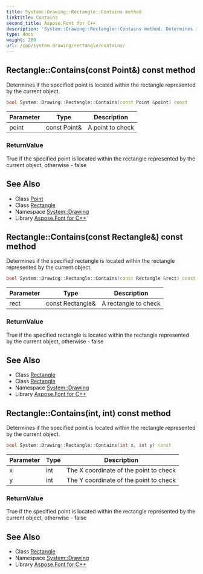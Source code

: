 ```yaml
---
title: System::Drawing::Rectangle::Contains method
linktitle: Contains
second_title: Aspose.Font for C++
description: 'System::Drawing::Rectangle::Contains method. Determines if the specified point is located within the rectangle represented by the current object in C++.'
type: docs
weight: 200
url: /cpp/system.drawing/rectangle/contains/
---
```

## Rectangle::Contains(const Point\&) const method


Determines if the specified point is located within the rectangle represented by the current object.

```cpp
bool System::Drawing::Rectangle::Contains(const Point &point) const
```


| Parameter | Type | Description |
| --- | --- | --- |
| point | const Point\& | A point to check |

### ReturnValue

True if the specified point is located within the rectangle represented by the current object, otherwise - false

## See Also

* Class [Point](../../point/)
* Class [Rectangle](../)
* Namespace [System::Drawing](../../)
* Library [Aspose.Font for C++](../../../)
## Rectangle::Contains(const Rectangle\&) const method


Determines if the specified rectangle is located within the rectangle represented by the current object.

```cpp
bool System::Drawing::Rectangle::Contains(const Rectangle &rect) const
```


| Parameter | Type | Description |
| --- | --- | --- |
| rect | const Rectangle\& | A rectangle to check |

### ReturnValue

True if the specified rectangle is located within the rectangle represented by the current object, otherwise - false

## See Also

* Class [Rectangle](../)
* Class [Rectangle](../)
* Namespace [System::Drawing](../../)
* Library [Aspose.Font for C++](../../../)
## Rectangle::Contains(int, int) const method


Determines if the specified point is located within the rectangle represented by the current object.

```cpp
bool System::Drawing::Rectangle::Contains(int x, int y) const
```


| Parameter | Type | Description |
| --- | --- | --- |
| x | int | The X coordinate of the point to check |
| y | int | The Y coordinate of the point to check |

### ReturnValue

True if the specified point is located within the rectangle represented by the current object, otherwise - false

## See Also

* Class [Rectangle](../)
* Namespace [System::Drawing](../../)
* Library [Aspose.Font for C++](../../../)
